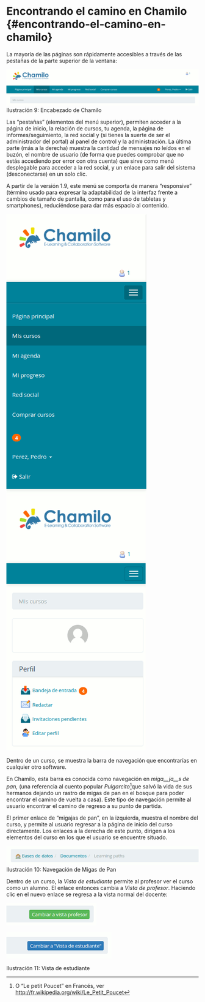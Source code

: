 # Encontrando el camino en Chamilo {#encontrando-el-camino-en-chamilo}

La mayoría de las páginas son rápidamente accesibles a través de las pestañas de la parte superior de la ventana:

![](assets/images11.png)Ilustración 9: Encabezado de Chamilo

Las “pestañas” (elementos del menú superior), permiten acceder a la página de inicio, la relación de cursos, tu agenda, la página de informes/seguimiento, la red social y (si tienes la suerte de ser el administrador del portal) al panel de control y la administración. La última parte (más a la derecha) muestra la cantidad de mensajes no leídos en el buzón, el nombre de usuario (de forma que puedes comprobar que no estás accediendo por error con otra cuenta) que sirve como menú desplegable para acceder a la red social, y un enlace para salir del sistema (desconectarse) en un solo clic.

A partir de la versión 1.9, este menú se comporta de manera “responsive” (término usado para expresar la adaptabilidad de la interfaz frente a cambios de tamaño de pantalla, como para el uso de tabletas y smartphones), reduciéndose para dar más espacio al contenido.

![](assets/image8.png)![](assets/image7.png)

Dentro de un curso, se muestra la barra de navegación que encontrarías en cualquier otro software.

En Chamilo, esta barra es conocida como navegación en _miga__ja__s de pan,_ (una referencia al cuento popular _Pulgarcito_[^4]que salvó la vida de sus hermanos dejando un rastro de migas de pan en el bosque para poder encontrar el camino de vuelta a casa). Este tipo de navegación permite al usuario encontrar el camino de regreso a su punto de partida.

El primer enlace de “migajas de pan”, en la izquierda, muestra el nombre del curso, y permite al usuario regresar a la página de inicio del curso directamente. Los enlaces a la derecha de este punto, dirigen a los elementos del curso en los que el usuario se encuentre situado.

![](assets/images12.png)Ilustración 10: Navegación de Migas de Pan

Dentro de un curso, la _Vista de estudiante_ permite al profesor ver el curso como un alumno. El enlace entonces cambia a _Vista de profesor_. Haciendo clic en el nuevo enlace se regresa a la vista normal del docente:

![](assets/image9.png)

![](assets/images13.png)

Ilustración 11: Vista de estudiante

[^4]: O “Le petit Poucet” en Francés, ver http://fr.wikipedia.org/wiki/Le_Petit_Poucet
